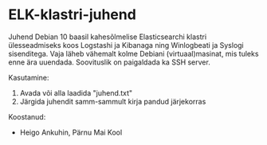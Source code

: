 # ELK-klastri-juhend
Juhend Debian 10 baasil kahesõlmelise Elasticsearchi klastri ülesseadmiseks koos Logstashi ja Kibanaga ning Winlogbeati ja Syslogi sisenditega.
Vaja läheb vähemalt kolme Debiani (virtuaal)masinat, mis tuleks enne ära uuendada. Soovituslik on paigaldada ka SSH server.

Kasutamine:
1) Avada või alla laadida "juhend.txt"
2) Järgida juhendit samm-sammult kirja pandud järjekorras



Koostanud: 
- Heigo Ankuhin, Pärnu Mai Kool
